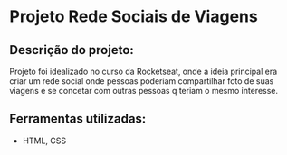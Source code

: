  # Projeto Rede Sociais de Viagens

  ## Descrição do projeto:
  Projeto foi idealizado no curso da Rocketseat, onde a ideia principal era criar um rede social onde pessoas poderiam compartilhar foto de suas viagens e se concetar com outras pessoas q teriam o mesmo interesse.

  ## Ferramentas utilizadas:
  - HTML, CSS
